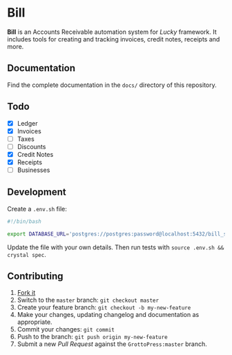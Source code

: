# Bill

**Bill** is an Accounts Receivable automation system for *Lucky* framework. It includes tools for creating and tracking invoices, credit notes, receipts and more.

## Documentation

Find the complete documentation in the `docs/` directory of this repository.

## Todo

- [x] Ledger
- [x] Invoices
- [ ] Taxes
- [ ] Discounts
- [x] Credit Notes
- [x] Receipts
- [ ] Businesses

## Development

Create a `.env.sh` file:

```bash
#!/bin/bash

export DATABASE_URL='postgres://postgres:password@localhost:5432/bill_spec'
```

Update the file with your own details. Then run tests with `source .env.sh && crystal spec`.

## Contributing

1. [Fork it](https://github.com/GrottoPress/bill/fork)
1. Switch to the `master` branch: `git checkout master`
1. Create your feature branch: `git checkout -b my-new-feature`
1. Make your changes, updating changelog and documentation as appropriate.
1. Commit your changes: `git commit`
1. Push to the branch: `git push origin my-new-feature`
1. Submit a new *Pull Request* against the `GrottoPress:master` branch.
